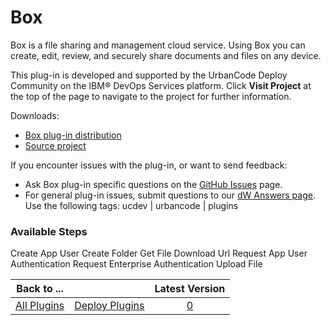 
# Box

Box is a file sharing and management cloud service. Using Box you can create, edit, review, and securely share documents and files on any device.

This plug-in is developed and supported by the UrbanCode Deploy Community on the IBM® DevOps Services platform. Click **Visit Project** at the top of the page to navigate to the project for further information.

Downloads:

* [Box plug-in distribution](https://github.com/UrbanCode/Box-UCD/releases)
* [Source project](https://github.com/UrbanCode/Box-UCD)

If you encounter issues with the plug-in, or want to send feedback:

* Ask Box plug-in specific questions on the [GitHub Issues](https://github.com/UrbanCode/Box-UCD/issues) page.
* For general plug-in issues, submit questions to our [dW Answers page](https://community.ibm.com/community/user/wasdevops/urbancode-discussion). Use the following tags: ucdev | urbancode | plugins


### Available Steps

Create App User Create Folder Get File Download Url Request App User Authentication Request Enterprise Authentication Upload File



|Back to ...||Latest Version|
| :---: | :---: | :---: |
|[All Plugins](../../index.md)|[Deploy Plugins](../README.md)|[0]()|
